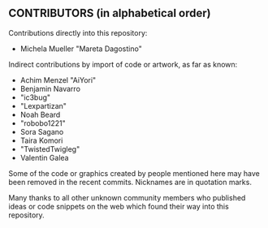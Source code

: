 ## CONTRIBUTORS (in alphabetical order)

Contributions directly into this repository:

  * Michela Mueller "Mareta Dagostino"

Indirect contributions by import of code or artwork, as far as known:

  * Achim Menzel "AiYori"
  * Benjamin Navarro
  * "ic3bug"
  * "Lexpartizan"
  * Noah Beard
  * "robobo1221"
  * Sora Sagano
  * Taira Komori
  * "TwistedTwigleg"
  * Valentin Galea

Some of the code or graphics created by people mentioned here may have
been removed in the recent commits. Nicknames are in quotation marks.

Many thanks to all other unknown community members who published ideas
or code snippets on the web which found their way into this repository.

